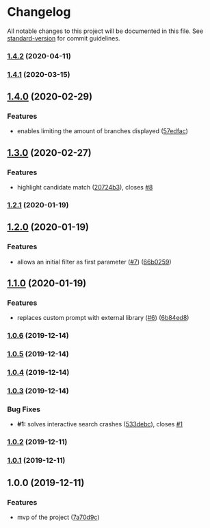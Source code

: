 # Changelog

All notable changes to this project will be documented in this file. See [standard-version](https://github.com/conventional-changelog/standard-version) for commit guidelines.

### [1.4.2](https://github.com/msg-labs/git-branch/compare/v1.4.1...v1.4.2) (2020-04-11)

### [1.4.1](https://github.com/msg-labs/git-branch/compare/v1.4.0...v1.4.1) (2020-03-15)

## [1.4.0](https://github.com/msg-labs/git-branch/compare/v1.3.0...v1.4.0) (2020-02-29)


### Features

* enables limiting the amount of branches displayed ([57edfac](https://github.com/msg-labs/git-branch/commit/57edfacb8ea156fc8eb97b021d439098cb2f984b))

## [1.3.0](https://github.com/msg-labs/git-branch/compare/v1.2.1...v1.3.0) (2020-02-27)


### Features

* highlight candidate match ([20724b3](https://github.com/msg-labs/git-branch/commit/20724b3c0326ef6beb1106aa2e8fb15a20576d0b)), closes [#8](https://github.com/msg-labs/git-branch/issues/8)

### [1.2.1](https://github.com/msg-labs/git-branch/compare/v1.2.0...v1.2.1) (2020-01-19)

## [1.2.0](https://github.com/msg-labs/git-branch/compare/v1.1.0...v1.2.0) (2020-01-19)


### Features

* allows an initial filter as first parameter ([#7](https://github.com/msg-labs/git-branch/issues/7)) ([66b0259](https://github.com/msg-labs/git-branch/commit/66b02596618ccb7fbb22506ef9805ee1c8d19224))

## [1.1.0](https://github.com/msg-labs/git-branch/compare/v1.0.6...v1.1.0) (2020-01-19)


### Features

* replaces custom prompt with external library ([#6](https://github.com/msg-labs/git-branch/issues/6)) ([6b84ed8](https://github.com/msg-labs/git-branch/commit/6b84ed8027ba0d8e0df7c12b38fafce26b424467))

### [1.0.6](https://github.com/msg-labs/git-branch/compare/v1.0.5...v1.0.6) (2019-12-14)

### [1.0.5](https://github.com/msg-labs/git-branch/compare/v1.0.4...v1.0.5) (2019-12-14)

### [1.0.4](https://github.com/msg-labs/git-branch/compare/v1.0.3...v1.0.4) (2019-12-14)

### [1.0.3](https://github.com/msg-labs/git-branch/compare/v1.0.2...v1.0.3) (2019-12-14)


### Bug Fixes

* **#1:** solves interactive search crashes ([533debc](https://github.com/msg-labs/git-branch/commit/533debcc752cb7de7fa02b57a92ec4431a64032f)), closes [#1](https://github.com/msg-labs/git-branch/issues/1)

### [1.0.2](https://github.com/msg-labs/git-branch/compare/v1.0.1...v1.0.2) (2019-12-11)

### [1.0.1](https://github.com/msg-labs/git-branch/compare/v1.0.0...v1.0.1) (2019-12-11)

## 1.0.0 (2019-12-11)


### Features

* mvp of the project ([7a70d9c](https://github.com/msg-labs/git-branch/commit/7a70d9c409af110960eb3457aa3c43b7b81ca2cb))

